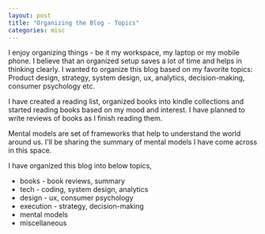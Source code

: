 ```yaml
---
layout: post
title: "Organizing the Blog - Topics"  
categories: misc
---
```


I enjoy organizing things - be it my workspace, my laptop or my mobile phone. I believe that an organized setup saves a lot of time and helps in thinking clearly. I wanted to organize this blog based on my favorite topics: Product design, strategy, system design, ux, analytics, decision-making, consumer psychology etc. 

I have created a reading list, organized books into kindle collections and started reading books based on my mood and interest. I have planned to write reviews of books as I finish reading them. 

Mental models are set of frameworks that help to understand the world around us. I'll be sharing the summary of mental models I have come across in this space. 

I have organized this blog into below topics, 
* books - book reviews, summary
* tech - coding, system design, analytics
* design - ux, consumer psychology 
* execution - strategy, decision-making 
* mental models 
* miscellaneous





